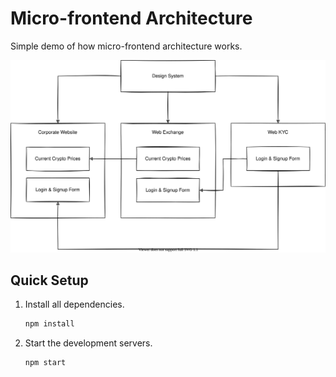 # Micro-frontend Architecture

Simple demo of how micro-frontend architecture works.

![Architecture Diagram](./archi.dio.svg)

## Quick Setup

1.  Install all dependencies.

    ```bash
    npm install
    ```

2.  Start the development servers.

    ```bash
    npm start
    ```
